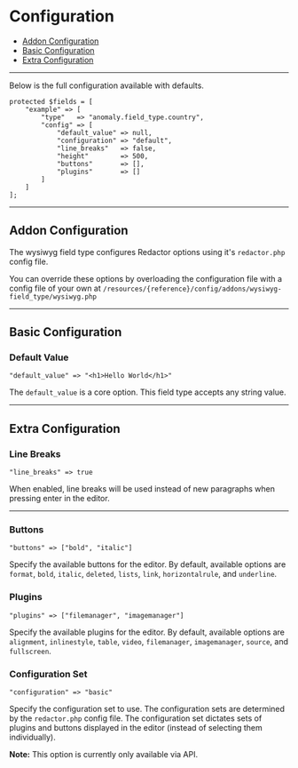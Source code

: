 # Configuration

- [Addon Configuration](#addon)
- [Basic Configuration](#basic)
- [Extra Configuration](#extra)

<hr>

Below is the full configuration available with defaults.

    protected $fields = [
        "example" => [
            "type"   => "anomaly.field_type.country",
            "config" => [
                "default_value" => null,
                "configuration" => "default",
                "line_breaks"   => false,
                "height"        => 500,
                "buttons"       => [],
                "plugins"       => []
            ]
        ]
    ];

<hr>

<a name="addon"></a>
## Addon Configuration

The wysiwyg field type configures Redactor options using it's `redactor.php` config file.

You can override these options by overloading the configuration file with a config file of your own at `/resources/{reference}/config/addons/wysiwyg-field_type/wysiwyg.php`

<hr>

<a name="basic"></a>
## Basic Configuration

### Default Value

    "default_value" => "<h1>Hello World</h1>"

The `default_value` is a core option. This field type accepts any string value.

<hr>

<a name="extra"></a>
## Extra Configuration

### Line Breaks

    "line_breaks" => true

When enabled, line breaks will be used instead of new paragraphs when pressing enter in the editor.

<hr>

### Buttons

    "buttons" => ["bold", "italic"]

Specify the available buttons for the editor. By default, available options are `format`, `bold`, `italic`, `deleted`, `lists`, `link`, `horizontalrule`, and `underline`.

### Plugins

    "plugins" => ["filemanager", "imagemanager"]

Specify the available plugins for the editor. By default, available options are `alignment`, `inlinestyle`, `table`, `video`, `filemanager`, `imagemanager`, `source`, and `fullscreen`.

### Configuration Set

    "configuration" => "basic"

Specify the configuration set to use. The configuration sets are determined by the `redactor.php` config file. The configuration set dictates sets of plugins and buttons displayed in the editor (instead of selecting them individually).

<div class="alert alert-primary">
<strong>Note:</strong> This option is currently only available via API.
</div>